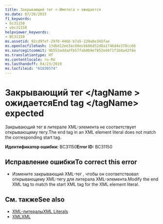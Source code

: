 ```yaml
---
title: Закрывающий тег <-Имятега > ожидается
ms.date: 07/20/2015
f1_keywords:
- bc31150
- vbc31150
helpviewer_keywords:
- BC31150
ms.assetid: 92cd9fef-29f0-446b-b7a5-229a8e345fae
ms.openlocfilehash: 13dbd12ee3ac88ecbb86d52d0a1746d4e378cc66
ms.sourcegitcommit: 9b552addadfb57fab0b9e7852ed4f1f1b8a42f8e
ms.translationtype: HT
ms.contentlocale: ru-RU
ms.lasthandoff: 04/23/2019
ms.locfileid: "61830574"
---
```

# <a name="end-tag-tagname-expected"></a><span data-ttu-id="eab10-102">Закрывающий тег \</tagName > ожидается</span><span class="sxs-lookup"><span data-stu-id="eab10-102">End tag \</tagName> expected</span></span>
<span data-ttu-id="eab10-103">Закрывающий тег в литерале XML-элемента не соответствует открывающему тегу.</span><span class="sxs-lookup"><span data-stu-id="eab10-103">The end tag in an XML element literal does not match the corresponding start tag.</span></span>  
  
 <span data-ttu-id="eab10-104">**Идентификатор ошибки:** BC31150</span><span class="sxs-lookup"><span data-stu-id="eab10-104">**Error ID:** BC31150</span></span>  
  
## <a name="to-correct-this-error"></a><span data-ttu-id="eab10-105">Исправление ошибки</span><span class="sxs-lookup"><span data-stu-id="eab10-105">To correct this error</span></span>  
  
- <span data-ttu-id="eab10-106">Измените закрывающий XML-тег , чтобы он соответствовал открывающему XML-тегу для литерала XML-элемента.</span><span class="sxs-lookup"><span data-stu-id="eab10-106">Modify the end XML tag to match the start XML tag for the XML element literal.</span></span>  
  
## <a name="see-also"></a><span data-ttu-id="eab10-107">См. также</span><span class="sxs-lookup"><span data-stu-id="eab10-107">See also</span></span>

- [<span data-ttu-id="eab10-108">XML-литералы</span><span class="sxs-lookup"><span data-stu-id="eab10-108">XML Literals</span></span>](../../visual-basic/language-reference/xml-literals/index.md)
- [<span data-ttu-id="eab10-109">XML</span><span class="sxs-lookup"><span data-stu-id="eab10-109">XML</span></span>](../../visual-basic/programming-guide/language-features/xml/index.md)
